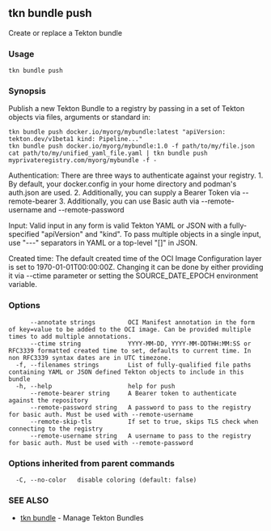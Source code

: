 ## tkn bundle push

Create or replace a Tekton bundle

### Usage

```
tkn bundle push
```

### Synopsis

Publish a new Tekton Bundle to a registry by passing in a set of Tekton objects via files, arguments or standard in:

	tkn bundle push docker.io/myorg/mybundle:latest "apiVersion: tekton.dev/v1beta1 kind: Pipeline..."
	tkn bundle push docker.io/myorg/mybundle:1.0 -f path/to/my/file.json
	cat path/to/my/unified_yaml_file.yaml | tkn bundle push myprivateregistry.com/myorg/mybundle -f -

Authentication:
	There are three ways to authenticate against your registry.
	1. By default, your docker.config in your home directory and podman's auth.json are used.
	2. Additionally, you can supply a Bearer Token via --remote-bearer
	3. Additionally, you can use Basic auth via --remote-username and --remote-password

Input:
	Valid input in any form is valid Tekton YAML or JSON with a fully-specified "apiVersion" and "kind". To pass multiple objects in a single input, use "---" separators in YAML or a top-level "[]" in JSON.

Created time:
	The default created time of the OCI Image Configuration layer is set to 1970-01-01T00:00:00Z. Changing it can be done by either providing it via --ctime parameter or setting the SOURCE_DATE_EPOCH environment variable.


### Options

```
      --annotate strings         OCI Manifest annotation in the form of key=value to be added to the OCI image. Can be provided multiple times to add multiple annotations.
      --ctime string             YYYY-MM-DD, YYYY-MM-DDTHH:MM:SS or RFC3339 formatted created time to set, defaults to current time. In non RFC3339 syntax dates are in UTC timezone.
  -f, --filenames strings        List of fully-qualified file paths containing YAML or JSON defined Tekton objects to include in this bundle
  -h, --help                     help for push
      --remote-bearer string     A Bearer token to authenticate against the repository
      --remote-password string   A password to pass to the registry for basic auth. Must be used with --remote-username
      --remote-skip-tls          If set to true, skips TLS check when connecting to the registry
      --remote-username string   A username to pass to the registry for basic auth. Must be used with --remote-password
```

### Options inherited from parent commands

```
  -C, --no-color   disable coloring (default: false)
```

### SEE ALSO

* [tkn bundle](tkn_bundle.md)	 - Manage Tekton Bundles

